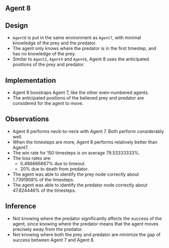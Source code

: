 ## Agent 8

## Design

- `Agent8` is put in the same environment as `Agent7`, with minimal knowledge of the prey and the predator.
- The agent only knows where the predator is in the first timestep, and has no knowledge of the prey.
- Similar to `Agent2`, `Agent4` and `Agent6`, Agent 8 uses the anticipated positions of the prey and predator.

## Implementation

- Agent 8 boostraps Agent 7, like the other even-numbered agents.
- The anticipated positions of the believed prey and predator are considered for the agent to move.

## Observations

- Agent 8 performs neck-to-neck with Agent 7. Both perform considerably well.
- When the timesteps are more, Agent 8 performs relatively better than Agent7.
- The win rate for 150 timesteps is on average 79.53333333%.
- The loss rates are:
    - 0.466666667% due to timeout.
    - 20% due to death from predator.
- The agent was able to identify the prey node correctly about 1.7391908% of the timesteps.
- The agent was able to identify the predator node correctly about 47.824446% of the timesteps.

## Inference

- Not knowing where the predator significantly affects the success of the agent, since knowing where the predator means that the agent moves precisely away from the predator.
- Not knowing where both the prey and predator are minimize the gap of success between Agent 7 and Agent 8.